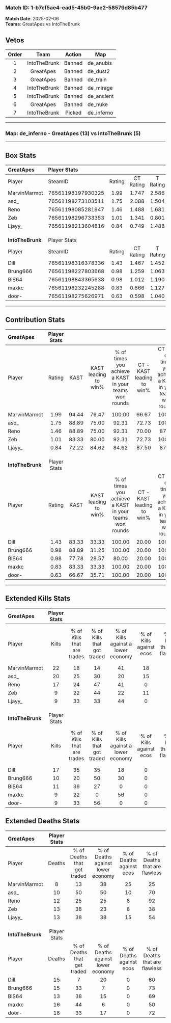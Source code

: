 ### Match ID: 1-b7cf5ae4-ead5-45b0-9ae2-58579d85b477  
**Match Date**: 2025-02-06  
**Teams**: GreatApes vs IntoTheBrunk  

## Vetos  

| Order | Team | Action | Map |
| :---: | :--: | :----: | --- |
| 1 | IntoTheBrunk | Banned | de_anubis |
| 2 | GreatApes | Banned | de_dust2 |
| 3 | GreatApes | Banned | de_train |
| 4 | IntoTheBrunk | Banned | de_mirage |
| 5 | IntoTheBrunk | Banned | de_ancient |
| 6 | GreatApes | Banned | de_nuke |
| 7 | IntoTheBrunk | Picked | de_inferno |

---  

### **Map**: de_inferno - GreatApes (13) vs IntoTheBrunk (5)  
---  

## Box Stats  

| **GreatApes**    | Player Stats      |        |           |          |       |       |       |         |        |      |     |
| :- | :- | :-: | :-: | :-: | :-: | :-: | :-: | :-: | :-: | :-: | :-: |
| Player           | SteamID           | Rating | CT Rating | T Rating | KAST  |  ADR  | Kills | Assists | Deaths | K/D  | HS% |
| MarvinMarmot     | 76561198197930325 |  1.99  |   1.747   |  2.586   | 94.44 | 123.2 |  22   |    5    |   8    | 2.75 | 54  |
| asd_             | 76561198273103511 |  1.75  |   2.088   |  1.504   | 88.89 | 109.1 |  20   |    4    |   10   | 2.00 | 50  |
| Reno             | 76561198085281947 |  1.46  |   1.488   |  1.681   | 88.89 | 84.0  |  17   |    4    |   12   | 1.42 | 64  |
| Zeb              | 76561198296733353 |  1.01  |   1.341   |  0.801   | 83.33 | 80.3  |   9   |    7    |   13   | 0.69 | 33  |
| Ljayy_           | 76561198213604816 |  0.84  |   0.749   |  1.488   | 72.22 | 58.1  |   9   |    4    |   13   | 0.69 | 55  |
|                  |                   |        |           |          |       |       |       |         |        |      |     |
|                  |                   |        |           |          |       |       |       |         |        |      |     |
|                  |                   |        |           |          |       |       |       |         |        |      |     |
| **IntoTheBrunk** | Player Stats      |        |           |          |       |       |       |         |        |      |     |
| Player           | SteamID           | Rating | CT Rating | T Rating | KAST  |  ADR  | Kills | Assists | Deaths | K/D  | HS% |
| Dill             | 76561198316378336 |  1.43  |   1.467   |  1.452   | 83.33 | 113.6 |  17   |    4    |   15   | 1.13 | 35  |
| Brung666         | 76561198227803668 |  0.98  |   1.259   |  1.063   | 88.89 | 66.1  |  10   |    4    |   15   | 0.67 | 50  |
| BiS64            | 76561198843365638 |  0.98  |   1.012   |  1.190   | 77.78 | 63.1  |  11   |    1    |   13   | 0.85 | 45  |
| maxkc            | 76561198232245288 |  0.83  |   0.866   |  1.127   | 83.33 | 55.2  |   9   |    5    |   16   | 0.56 | 44  |
| door-            | 76561198275626971 |  0.63  |   0.598   |  1.040   | 66.67 | 53.2  |   9   |    3    |   18   | 0.50 | 33  |
---  

## Contribution Stats  

| **GreatApes**    | Player Stats |       |                      |                                                        |                           |                                                             |                          |                                                            |
| :- | :-: | :-: | :-: | :-: | :-: | :-: | :-: | :-: |
| Player           |    Rating    | KAST  | KAST leading to win% | % of times you achieve a KAST in your teams won rounds | CT - KAST leading to win% | CT - % of times you achieve a KAST in your teams won rounds | T - KAST leading to win% | T - % of times you achieve a KAST in your teams won rounds |
| MarvinMarmot     |     1.99     | 94.44 |        76.47         |                         100.00                         |           66.67           |                           100.00                            |          100.00          |                           100.00                           |
| asd_             |     1.75     | 88.89 |        75.00         |                         92.31                          |           72.73           |                           100.00                            |          80.00           |                           80.00                            |
| Reno             |     1.46     | 88.89 |        75.00         |                         92.31                          |           70.00           |                            87.50                            |          83.33           |                           100.00                           |
| Zeb              |     1.01     | 83.33 |        80.00         |                         92.31                          |           72.73           |                           100.00                            |          100.00          |                           80.00                            |
| Ljayy_           |     0.84     | 72.22 |        84.62         |                         84.62                          |           87.50           |                            87.50                            |          80.00           |                           80.00                            |
|                  |              |       |                      |                                                        |                           |                                                             |                          |                                                            |
|                  |              |       |                      |                                                        |                           |                                                             |                          |                                                            |
|                  |              |       |                      |                                                        |                           |                                                             |                          |                                                            |
| **IntoTheBrunk** | Player Stats |       |                      |                                                        |                           |                                                             |                          |                                                            |
| Player           |    Rating    | KAST  | KAST leading to win% | % of times you achieve a KAST in your teams won rounds | CT - KAST leading to win% | CT - % of times you achieve a KAST in your teams won rounds | T - KAST leading to win% | T - % of times you achieve a KAST in your teams won rounds |
| Dill             |     1.43     | 83.33 |        33.33         |                         100.00                         |           20.00           |                           100.00                            |          40.00           |                           100.00                           |
| Brung666         |     0.98     | 88.89 |        31.25         |                         100.00                         |           20.00           |                           100.00                            |          36.36           |                           100.00                           |
| BiS64            |     0.98     | 77.78 |        28.57         |                         80.00                          |           20.00           |                           100.00                            |          33.33           |                           75.00                            |
| maxkc            |     0.83     | 83.33 |        33.33         |                         100.00                         |           20.00           |                           100.00                            |          40.00           |                           100.00                           |
| door-            |     0.63     | 66.67 |        35.71         |                         100.00                         |           20.00           |                           100.00                            |          44.44           |                           100.00                           |
---  

## Extended Kills Stats  

| **GreatApes**    | Player Stats |                            |                            |                                    |                         |                              |                                 |                                       |                    |           |
| :- | :-: | :-: | :-: | :-: | :-: | :-: | :-: | :-: | :-: | :-: |
| Player           |    Kills     | % of Kills that are trades | % of Kills that got traded | % of Kills against a lower economy | % of Kills against ecos | % of Kills that are flawless | % of Kills that are close duels | % of Kills that are assisted by flash | Pistol Round Kills | AWP Kills |
| MarvinMarmot     |      22      |             18             |             14             |                 41                 |           18            |              68              |                0                |                   0                   |         3          |     5     |
| asd_             |      20      |             25             |             30             |                 20                 |           15            |              70              |                0                |                   0                   |         3          |     0     |
| Reno             |      17      |             24             |             47             |                 41                 |            0            |              47              |                6                |                   0                   |         2          |     0     |
| Zeb              |      9       |             22             |             44             |                 22                 |           11            |              56              |                0                |                   0                   |         1          |     0     |
| Ljayy_           |      9       |             33             |             33             |                 44                 |            0            |              89              |                0                |                  22                   |         1          |     0     |
|                  |              |                            |                            |                                    |                         |                              |                                 |                                       |                    |           |
|                  |              |                            |                            |                                    |                         |                              |                                 |                                       |                    |           |
|                  |              |                            |                            |                                    |                         |                              |                                 |                                       |                    |           |
| **IntoTheBrunk** | Player Stats |                            |                            |                                    |                         |                              |                                 |                                       |                    |           |
| Player           |    Kills     | % of Kills that are trades | % of Kills that got traded | % of Kills against a lower economy | % of Kills against ecos | % of Kills that are flawless | % of Kills that are close duels | % of Kills that are assisted by flash | Pistol Round Kills | AWP Kills |
| Dill             |      17      |             35             |             35             |                 18                 |            0            |              76              |               12                |                   0                   |         4          |     0     |
| Brung666         |      10      |             20             |             50             |                 30                 |            0            |              60              |               10                |                   0                   |         0          |     0     |
| BiS64            |      11      |             36             |             27             |                 0                  |            0            |              45              |               18                |                   9                   |         1          |     0     |
| maxkc            |      9       |             22             |             0              |                 56                 |            0            |              44              |                0                |                   0                   |         1          |     0     |
| door-            |      9       |             33             |             56             |                 0                  |            0            |              44              |               11                |                   0                   |         1          |     0     |
## Extended Deaths Stats  

| **GreatApes**    | Player Stats |                             |                                   |                          |                               |                            |                           |               |
| :- | :-: | :-: | :-: | :-: | :-: | :-: | :-: | :-: |
| Player           |    Deaths    | % of Deaths that get traded | % of Deaths against lower economy | % of Deaths against ecos | % of Deaths that are flawless | % of Deaths that are close | % of Deaths while blinded | Deaths to AWP |
| MarvinMarmot     |      8       |             13              |                38                 |            25            |              25               |             25             |             0             |       0       |
| asd_             |      10      |             50              |                50                 |            10            |              70               |             20             |             0             |       0       |
| Reno             |      12      |             25              |                25                 |            8             |              92               |             0              |             0             |       0       |
| Zeb              |      13      |             38              |                23                 |            8             |              38               |             15             |             8             |       0       |
| Ljayy_           |      13      |             38              |                38                 |            15            |              54               |             0              |             0             |       0       |
|                  |              |                             |                                   |                          |                               |                            |                           |               |
|                  |              |                             |                                   |                          |                               |                            |                           |               |
|                  |              |                             |                                   |                          |                               |                            |                           |               |
| **IntoTheBrunk** | Player Stats |                             |                                   |                          |                               |                            |                           |               |
| Player           |    Deaths    | % of Deaths that get traded | % of Deaths against lower economy | % of Deaths against ecos | % of Deaths that are flawless | % of Deaths that are close | % of Deaths while blinded | Deaths to AWP |
| Dill             |      15      |              7              |                20                 |            0             |              60               |             7              |             0             |       2       |
| Brung666         |      15      |             33              |                 7                 |            0             |              73               |             0              |             7             |       0       |
| BiS64            |      13      |             38              |                15                 |            0             |              69               |             0              |             0             |       0       |
| maxkc            |      16      |             44              |                 6                 |            0             |              50               |             0              |             6             |       2       |
| door-            |      18      |             33              |                17                 |            0             |              72               |             0              |             0             |       1       |
